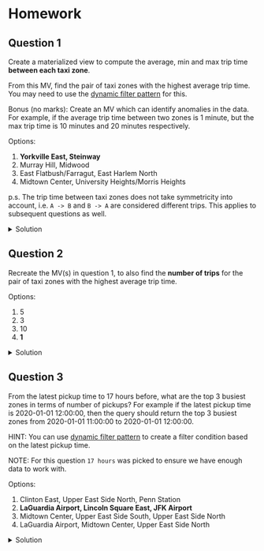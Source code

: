 # Homework

## Question 1

Create a materialized view to compute the average, min and max trip time **between each taxi zone**.

From this MV, find the pair of taxi zones with the highest average trip time.
You may need to use the [dynamic filter pattern](https://docs.risingwave.com/docs/current/sql-pattern-dynamic-filters/) for this.

Bonus (no marks): Create an MV which can identify anomalies in the data. For example, if the average trip time between two zones is 1 minute,
but the max trip time is 10 minutes and 20 minutes respectively.

Options:
1. **Yorkville East, Steinway**
2. Murray Hill, Midwood
3. East Flatbush/Farragut, East Harlem North
4. Midtown Center, University Heights/Morris Heights

p.s. The trip time between taxi zones does not take symmetricity into account, i.e. `A -> B` and `B -> A` are considered different trips. This applies to subsequent questions as well.


<details>
<summary>Solution</summary>

```sql

CREATE MATERIALIZED VIEW agg_trip_zone AS
    SELECT 
        AVG(tpep_dropoff_datetime - tpep_pickup_datetime) AS avg_trip_time,
        MIN(tpep_dropoff_datetime - tpep_pickup_datetime) AS min_trip_time,
        MAX(tpep_dropoff_datetime - tpep_pickup_datetime) AS max_trip_time,
        pulocationid,
        dolocationid
    FROM trip_data
    WHERE tpep_dropoff_datetime > tpep_pickup_datetime
    GROUP BY pulocationid, dolocationid;

-- CREATE_MATERIALIZED_VIEW

WITH t AS (
    SELECT
        MAX(avg_trip_time) AS max_avg,
        pulocationid,
        dolocationid 
    FROM agg_trip_zone
    GROUP BY pulocationid, dolocationid
    ORDER BY max_avg DESC
    LIMIT 1
)
SELECT pu_taxi_zone.zone AS pickup_zone, do_taxi_zone.zone AS dropoff_zone
FROM t
JOIN taxi_zone AS pu_taxi_zone
    ON t.pulocationid = pu_taxi_zone.location_id
JOIN taxi_zone AS do_taxi_zone
    ON t.dolocationid = do_taxi_zone.location_id;

--   pickup_zone   | dropoff_zone
-- ----------------+--------------
--  Yorkville East | Steinway        
```
</details>


## Question 2

Recreate the MV(s) in question 1, to also find the **number of trips** for the pair of taxi zones with the highest average trip time.

Options:
1. 5
2. 3
3. 10
4. **1**

<details>
<summary>Solution</summary>

```sql

DROP MATERIALIZED VIEW agg_trip_zone;

-- DROP_MATERIALIZED_VIEW

CREATE MATERIALIZED VIEW agg_trip_zone AS
    SELECT 
        COUNT(*) AS num_trips,
        AVG(tpep_dropoff_datetime - tpep_pickup_datetime) AS avg_trip_time,
        MIN(tpep_dropoff_datetime - tpep_pickup_datetime) AS min_trip_time,
        MAX(tpep_dropoff_datetime - tpep_pickup_datetime) AS max_trip_time,
        pulocationid,
        dolocationid
    FROM trip_data
    WHERE tpep_dropoff_datetime > tpep_pickup_datetime
    GROUP BY pulocationid, dolocationid;

-- CREATE_MATERIALIZED_VIEW

WITH t AS (
    SELECT MAX(avg_trip_time) AS max_avg, pulocationid, dolocationid 
    FROM agg_trip_zone
    GROUP BY pulocationid, dolocationid
    ORDER BY max_avg DESC
    LIMIT 1
)
SELECT atz.num_trips
FROM t
JOIN agg_trip_zone AS atz
    ON t.pulocationid = atz.pulocationid AND t.dolocationid = atz.dolocationid;

--  num_trips
-- -----------
--          1
```
</details>

## Question 3

From the latest pickup time to 17 hours before, what are the top 3 busiest zones in terms of number of pickups?
For example if the latest pickup time is 2020-01-01 12:00:00,
then the query should return the top 3 busiest zones from 2020-01-01 11:00:00 to 2020-01-01 12:00:00.

HINT: You can use [dynamic filter pattern](https://docs.risingwave.com/docs/current/sql-pattern-dynamic-filters/)
to create a filter condition based on the latest pickup time.

NOTE: For this question `17 hours` was picked to ensure we have enough data to work with.

Options:
1. Clinton East, Upper East Side North, Penn Station
2. **LaGuardia Airport, Lincoln Square East, JFK Airport**
3. Midtown Center, Upper East Side South, Upper East Side North
4. LaGuardia Airport, Midtown Center, Upper East Side North


<details>
<summary>Solution</summary>

```sql

CREATE MATERIALIZED VIEW latest_pickup AS
    SELECT MAX(tpep_pickup_datetime) AS pickup_datetime
    FROM trip_data;

-- CREATE_MATERIALIZED_VIEW

WITH t AS (
    SELECT
        COUNT(*) AS num_trips,
        trip_data.pulocationid
    FROM latest_pickup, trip_data
    WHERE trip_data.tpep_pickup_datetime > (latest_pickup.pickup_datetime - interval '17 hours')
    GROUP BY trip_data.pulocationid
    ORDER BY 1 DESC
    LIMIT 3
)
SELECT taxi_zone.zone
FROM t
JOIN taxi_zone AS taxi_zone
    ON t.pulocationid = taxi_zone.location_id;

--         zone
-- ---------------------
--  LaGuardia Airport
--  Lincoln Square East
--  JFK Airport
 ```
</details>